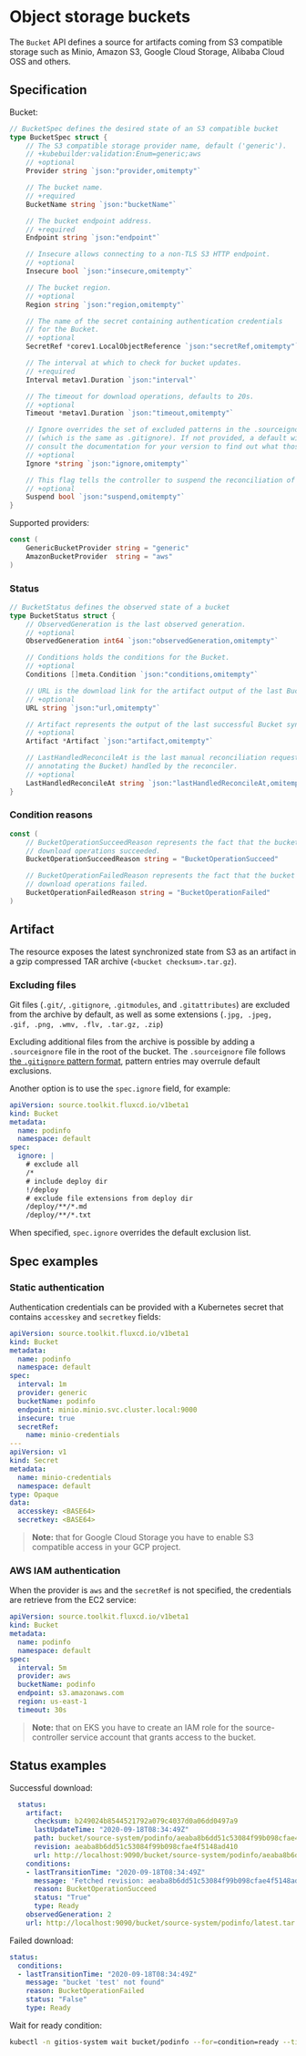 # Object storage buckets

The `Bucket` API defines a source for artifacts coming from S3 compatible storage
such as Minio, Amazon S3, Google Cloud Storage, Alibaba Cloud OSS and others.

## Specification

Bucket:

```go
// BucketSpec defines the desired state of an S3 compatible bucket
type BucketSpec struct {
	// The S3 compatible storage provider name, default ('generic').
	// +kubebuilder:validation:Enum=generic;aws
	// +optional
	Provider string `json:"provider,omitempty"`

	// The bucket name.
	// +required
	BucketName string `json:"bucketName"`

	// The bucket endpoint address.
	// +required
	Endpoint string `json:"endpoint"`

	// Insecure allows connecting to a non-TLS S3 HTTP endpoint.
	// +optional
	Insecure bool `json:"insecure,omitempty"`

	// The bucket region.
	// +optional
	Region string `json:"region,omitempty"`

	// The name of the secret containing authentication credentials
	// for the Bucket.
	// +optional
	SecretRef *corev1.LocalObjectReference `json:"secretRef,omitempty"`

	// The interval at which to check for bucket updates.
	// +required
	Interval metav1.Duration `json:"interval"`

	// The timeout for download operations, defaults to 20s.
	// +optional
	Timeout *metav1.Duration `json:"timeout,omitempty"`

	// Ignore overrides the set of excluded patterns in the .sourceignore format
	// (which is the same as .gitignore). If not provided, a default will be used,
	// consult the documentation for your version to find out what those are.
	// +optional
	Ignore *string `json:"ignore,omitempty"`

	// This flag tells the controller to suspend the reconciliation of this source.
	// +optional
	Suspend bool `json:"suspend,omitempty"`
}
```

Supported providers:

```go
const (
	GenericBucketProvider string = "generic"
	AmazonBucketProvider  string = "aws"
)
```

### Status

```go
// BucketStatus defines the observed state of a bucket
type BucketStatus struct {
	// ObservedGeneration is the last observed generation.
	// +optional
	ObservedGeneration int64 `json:"observedGeneration,omitempty"`

	// Conditions holds the conditions for the Bucket.
	// +optional
	Conditions []meta.Condition `json:"conditions,omitempty"`

	// URL is the download link for the artifact output of the last Bucket sync.
	// +optional
	URL string `json:"url,omitempty"`

	// Artifact represents the output of the last successful Bucket sync.
	// +optional
	Artifact *Artifact `json:"artifact,omitempty"`

	// LastHandledReconcileAt is the last manual reconciliation request (by
	// annotating the Bucket) handled by the reconciler.
	// +optional
	LastHandledReconcileAt string `json:"lastHandledReconcileAt,omitempty"`
}
```

### Condition reasons

```go
const (
	// BucketOperationSucceedReason represents the fact that the bucket listing and
	// download operations succeeded.
	BucketOperationSucceedReason string = "BucketOperationSucceed"

	// BucketOperationFailedReason represents the fact that the bucket listing or
	// download operations failed.
	BucketOperationFailedReason string = "BucketOperationFailed"
)
```

## Artifact

The resource exposes the latest synchronized state from S3 as an artifact 
in a gzip compressed TAR archive (`<bucket checksum>.tar.gz`).

### Excluding files

Git files (`.git/`, `.gitignore`, `.gitmodules`, and `.gitattributes`) are
excluded from the archive by default, as well as some extensions (`.jpg, .jpeg,
.gif, .png, .wmv, .flv, .tar.gz, .zip`)

Excluding additional files from the archive is possible by adding a
`.sourceignore` file in the root of the bucket. The `.sourceignore` file
follows [the `.gitignore` pattern
format](https://git-scm.com/docs/gitignore#_pattern_format), pattern
entries may overrule default exclusions.

Another option is to use the `spec.ignore` field, for example:

```yaml
apiVersion: source.toolkit.fluxcd.io/v1beta1
kind: Bucket
metadata:
  name: podinfo
  namespace: default
spec:
  ignore: |
    # exclude all
    /*
    # include deploy dir
    !/deploy
    # exclude file extensions from deploy dir
    /deploy/**/*.md
    /deploy/**/*.txt
```

When specified, `spec.ignore` overrides the default exclusion list.

## Spec examples

### Static authentication

Authentication credentials can be provided with a Kubernetes secret that contains
`accesskey` and `secretkey` fields:

```yaml
apiVersion: source.toolkit.fluxcd.io/v1beta1
kind: Bucket
metadata:
  name: podinfo
  namespace: default
spec:
  interval: 1m
  provider: generic
  bucketName: podinfo
  endpoint: minio.minio.svc.cluster.local:9000
  insecure: true
  secretRef:
    name: minio-credentials
---
apiVersion: v1
kind: Secret
metadata:
  name: minio-credentials
  namespace: default
type: Opaque
data:
  accesskey: <BASE64> 
  secretkey: <BASE64> 
```

> **Note:** that for Google Cloud Storage you have to enable
> S3 compatible access in your GCP project.

### AWS IAM authentication

When the provider is `aws` and the `secretRef` is not specified,
the credentials are retrieve from the EC2 service:

```yaml
apiVersion: source.toolkit.fluxcd.io/v1beta1
kind: Bucket
metadata:
  name: podinfo
  namespace: default
spec:
  interval: 5m
  provider: aws
  bucketName: podinfo
  endpoint: s3.amazonaws.com
  region: us-east-1
  timeout: 30s
```

> **Note:** that on EKS you have to create an IAM role for the source-controller
> service account that grants access to the bucket.

## Status examples

Successful download:

```yaml
  status:
    artifact:
      checksum: b249024b8544521792a079c4037d0a06dd0497a9
      lastUpdateTime: "2020-09-18T08:34:49Z"
      path: bucket/source-system/podinfo/aeaba8b6dd51c53084f99b098cfae4f5148ad410.tar.gz
      revision: aeaba8b6dd51c53084f99b098cfae4f5148ad410
      url: http://localhost:9090/bucket/source-system/podinfo/aeaba8b6dd51c53084f99b098cfae4f5148ad410.tar.gz
    conditions:
    - lastTransitionTime: "2020-09-18T08:34:49Z"
      message: 'Fetched revision: aeaba8b6dd51c53084f99b098cfae4f5148ad410'
      reason: BucketOperationSucceed
      status: "True"
      type: Ready
    observedGeneration: 2
    url: http://localhost:9090/bucket/source-system/podinfo/latest.tar.gz
```

Failed download:

```yaml
status:
  conditions:
  - lastTransitionTime: "2020-09-18T08:34:49Z"
    message: "bucket 'test' not found"
    reason: BucketOperationFailed
    status: "False"
    type: Ready
```

Wait for ready condition:

```bash
kubectl -n gitios-system wait bucket/podinfo --for=condition=ready --timeout=1m
```
